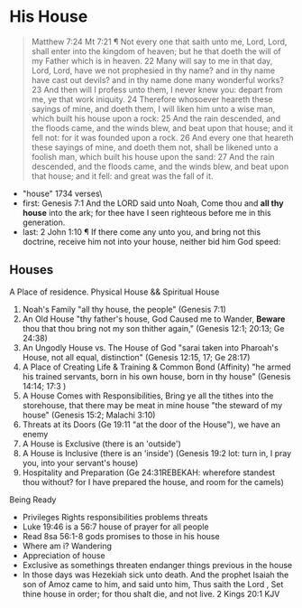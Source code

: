 # His House

> Matthew 7:24 Mt 7:21 ¶ Not every one that saith unto me, Lord, Lord, shall enter into the kingdom of heaven; but he that doeth the will of my Father which is in heaven.
 22 Many will say to me in that day, Lord, Lord, have we not prophesied in thy name? and in thy name have cast out devils? and in thy name done many wonderful works?
 23 And then will I profess unto them, I never knew you: depart from me, ye that work iniquity.
 24 Therefore whosoever heareth these sayings of mine, and doeth them, I will liken him unto a wise man, which built his house upon a rock:
 25 And the rain descended, and the floods came, and the winds blew, and beat upon that house; and it fell not: for it was founded upon a rock.
 26 And every one that heareth these sayings of mine, and doeth them not, shall be likened unto a foolish man, which built his house upon the sand:
 27 And the rain descended, and the floods came, and the winds blew, and beat upon that house; and it fell: and great was the fall of it.

- "house" 1734 verses\
- first: Genesis 7:1 And the LORD said unto Noah, Come thou and **all thy house** into the ark; for thee have I seen righteous before me in this generation.
- last:  2 John 1:10 ¶ If there come any unto you, and bring not this doctrine, receive him not into your house, neither bid him God speed:

## Houses

A Place of residence. Physical House &&  Spiritual House
1. Noah's Family "all thy house, the people" (Genesis 7:1)
2. An Old House "thy father's house, God Caused me to Wander, **Beware** thou that thou bring not my son thither again," (Genesis 12:1; 20:13;  Ge 24:38)
3. An Ungodly House vs. The House of God "sarai taken into Pharoah's House, not all equal, distinction" (Genesis 12:15, 17;  Ge 28:17)
4. A Place of Creating Life & Training & Common Bond (Affinity) "he armed his trained servants, born in his own house, born in thy house" (Genesis 14:14; 17:3 )
5. A House Comes with Responsibilities, Bring ye all the tithes into the storehouse, that there may be meat in mine house "the steward of my house" (Genesis 15:2; Malachi 3:10)
6. Threats at its Doors  (Ge 19:11 "at the door of the House"), we have an enemy 
7. A House is Exclusive (there is an 'outside')
8. A House is Inclusive (there is an 'inside') (Genesis 19:2 lot: turn in, I pray you, into your servant's house)
9. Hospitality and Preparation (Ge 24:31REBEKAH: wherefore standest thou without? for I have prepared the house, and room for the camels)




Being Ready

- Privileges Rights responsibilities problems threats
- Luke 19:46 is a 56:7 house of prayer for all people
- Read 8sa 56:1-8 gods promises to those in his house
- Where am i? Wandering
- Appreciation of house
- Exclusive as somethings threaten endanger things previous in the house
- In those days was Hezekiah sick unto death. And the prophet Isaiah the son of Amoz came to him, and said unto him, Thus saith the Lord , Set thine house in order; for thou shalt die, and not live. 2 Kings 20:1 KJV

